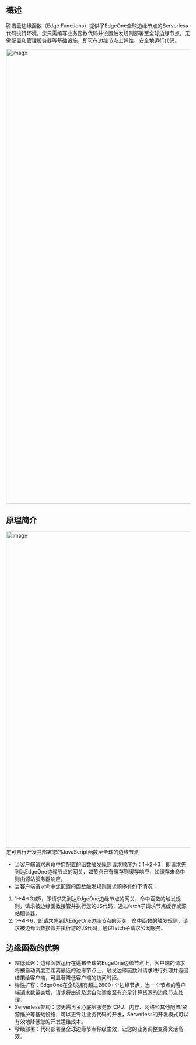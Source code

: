 ## 概述
腾讯云边缘函数（Edge Functions）提供了EdgeOne全球边缘节点的Serverless代码执行环境，您只需编写业务函数代码并设置触发规则部署至全球边缘节点，无需配置和管理服务器等基础设施，即可在边缘节点上弹性、安全地运行代码。  

<img width="1243" alt="image" src="https://user-images.githubusercontent.com/114125357/197469579-d2f3465e-c53e-495d-aba8-5d3c4f5fe4ef.png">   

## 原理简介
<img width="865" alt="image" src="https://user-images.githubusercontent.com/114125357/197474042-56005879-4783-4c2a-b86d-e2ebcd580805.png">  
您可自行开发并部署您的JavaScript函数至全球的边缘节点  

* 当客户端请求未命中您配置的函数触发规则请求顺序为：1->2->3，即请求先到达EdgeOne边缘节点的网关，如节点已有缓存则缓存响应，如缓存未命中则由源站服务器响应。
* 当客户端请求命中您配置的函数触发规则请求顺序有如下情况：
1. 1->4->3或5，即请求先到达EdgeOne边缘节点的网关，命中函数的触发规则，请求被边缘函数接管并执行您的JS代码，通过fetch子请求节点缓存或源站服务器。
2. 1->4->6，即请求先到达EdgeOne边缘节点的网关，命中函数的触发规则，请求被边缘函数接管并执行您的JS代码，通过fetch子请求公网服务。  

## 边缘函数的优势
* 超低延迟：边缘函数运行在遍布全球的EdgeOne边缘节点上，客户端的请求将被自动调度至距离最近的边缘节点上，触发边缘函数对请求进行处理并返回结果给客户端，可显著降低客户端的访问时延。
* 弹性扩容：EdgeOne在全球拥有超过2800+个边缘节点，当一个节点的客户端请求数量突增，请求将由近及远自动调度至有充足计算资源的边缘节点处理。
* Serverless架构：您无需再关心底层服务器 CPU、内存、网络和其他配置/资源维护等基础设施，可以更专注业务代码的开发，Serverless的开发模式可以有效地降低您的开发运维成本。
* 秒级部署：代码部署至全球边缘节点秒级生效，让您的业务调整变得灵活高效。
